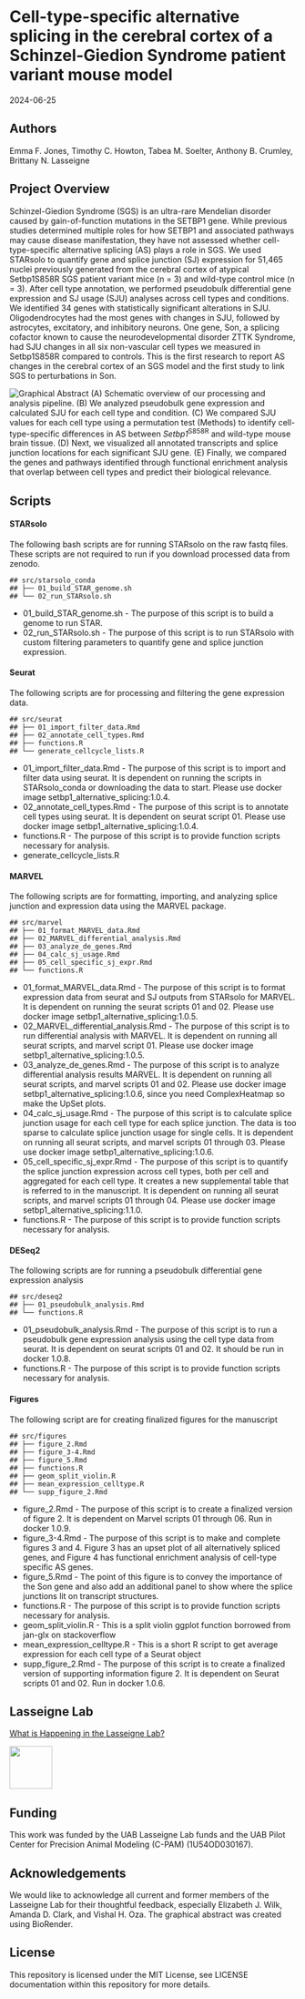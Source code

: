 Cell-type-specific alternative splicing in the cerebral cortex of a
Schinzel-Giedion Syndrome patient variant mouse model
================
2024-06-25

## Authors

Emma F. Jones, Timothy C. Howton, Tabea M. Soelter, Anthony B. Crumley,
Brittany N. Lasseigne

## Project Overview

Schinzel-Giedion Syndrome (SGS) is an ultra-rare Mendelian disorder
caused by gain-of-function mutations in the SETBP1 gene. While previous
studies determined multiple roles for how SETBP1 and associated pathways
may cause disease manifestation, they have not assessed whether
cell-type-specific alternative splicing (AS) plays a role in SGS. We
used STARsolo to quantify gene and splice junction (SJ) expression for
51,465 nuclei previously generated from the cerebral cortex of atypical
Setbp1S858R SGS patient variant mice (n = 3) and wild-type control mice
(n = 3). After cell type annotation, we performed pseudobulk
differential gene expression and SJ usage (SJU) analyses across cell
types and conditions. We identified 34 genes with statistically
significant alterations in SJU. Oligodendrocytes had the most genes with
changes in SJU, followed by astrocytes, excitatory, and inhibitory
neurons. One gene, Son, a splicing cofactor known to cause the
neurodevelopmental disorder ZTTK Syndrome, had SJU changes in all six
non-vascular cell types we measured in Setbp1S858R compared to controls.
This is the first research to report AS changes in the cerebral cortex
of an SGS model and the first study to link SGS to perturbations in Son.

![Graphical Abstract](https://github.com/lasseignelab/230926_EJ_Setbp1_AlternativeSplicing/assets/85246122/a089c747-468b-4ad4-ae5c-3a696d72334f)
(A) Schematic overview of our processing and analysis pipeline. (B) We analyzed pseudobulk gene expression and calculated SJU for each cell type and condition. (C) We compared SJU values for each cell type using a permutation test (Methods) to identify cell-type-specific differences in AS between *Setbp1*<sup>S858R</sup> and wild-type mouse brain tissue. (D) Next, we visualized all annotated transcripts and splice junction locations for each significant SJU gene. (E) Finally, we compared the genes and pathways identified through functional enrichment analysis that overlap between cell types and predict their biological relevance.

## Scripts

#### STARsolo

The following bash scripts are for running STARsolo on the raw fastq
files. These scripts are not required to run if you download processed data
from zenodo.

    ## src/starsolo_conda
    ## ├── 01_build_STAR_genome.sh
    ## └── 02_run_STARsolo.sh

- 01_build_STAR_genome.sh - The purpose of this script is to build a
  genome to run STAR.
- 02_run_STARsolo.sh - The purpose of this script is to run STARsolo
  with custom filtering parameters to quantify gene and splice junction
  expression.

#### Seurat

The following scripts are for processing and filtering the gene
expression data.

    ## src/seurat
    ## ├── 01_import_filter_data.Rmd
    ## ├── 02_annotate_cell_types.Rmd
    ## ├── functions.R
    ## └── generate_cellcycle_lists.R

- 01_import_filter_data.Rmd - The purpose of this script is to import
  and filter data using seurat. It is dependent on running the scripts
  in STARsolo_conda or downloading the data to start. Please use docker
  image setbp1_alternative_splicing:1.0.4.
- 02_annotate_cell_types.Rmd - The purpose of this script is to annotate
  cell types using seurat. It is dependent on seurat script 01. Please
  use docker image setbp1_alternative_splicing:1.0.4.
- functions.R - The purpose of this script is to provide function
  scripts necessary for analysis.
- generate_cellcycle_lists.R

#### MARVEL

The following scripts are for formatting, importing, and analyzing
splice junction and expression data using the MARVEL package.

    ## src/marvel
    ## ├── 01_format_MARVEL_data.Rmd
    ## ├── 02_MARVEL_differential_analysis.Rmd
    ## ├── 03_analyze_de_genes.Rmd
    ## ├── 04_calc_sj_usage.Rmd
    ## ├── 05_cell_specific_sj_expr.Rmd
    ## └── functions.R

- 01_format_MARVEL_data.Rmd - The purpose of this script is to format
  expression data from seurat and SJ outputs from STARsolo for MARVEL.
  It is dependent on running the seurat scripts 01 and 02. Please use
  docker image setbp1_alternative_splicing:1.0.5.
- 02_MARVEL_differential_analysis.Rmd - The purpose of this script is to
  run differential analysis with MARVEL. It is dependent on running all
  seurat scripts, and marvel script 01. Please use docker image
  setbp1_alternative_splicing:1.0.5.
- 03_analyze_de_genes.Rmd - The purpose of this script is to analyze
  differential analysis results MARVEL. It is dependent on running all
  seurat scripts, and marvel scripts 01 and 02. Please use docker image
  setbp1_alternative_splicing:1.0.6, since you need ComplexHeatmap so
  make the UpSet plots.
- 04_calc_sj_usage.Rmd - The purpose of this script is to calculate
  splice junction usage for each cell type for each splice junction. The
  data is too sparse to calculate splice junction usage for single
  cells. It is dependent on running all seurat scripts, and marvel
  scripts 01 through 03. Please use docker image
  setbp1_alternative_splicing:1.0.6.
- 05_cell_specific_sj_expr.Rmd - The purpose of this script is to
  quantify the splice junction expression across cell types, both per
  cell and aggregated for each cell type. It creates a new supplemental
  table that is referred to in the manuscript. It is dependent on
  running all seurat scripts, and marvel scripts 01 through 04. Please
  use docker image setbp1_alternative_splicing:1.1.0.
- functions.R - The purpose of this script is to provide function
  scripts necessary for analysis.

#### DESeq2

The following scripts are for running a pseudobulk differential gene
expression analysis

    ## src/deseq2
    ## ├── 01_pseudobulk_analysis.Rmd
    ## └── functions.R

- 01_pseudobulk_analysis.Rmd - The purpose of this script is to run a
  pseudobulk gene expression analysis using the cell type data from
  seurat. It is dependent on seurat scripts 01 and 02. It should be run
  in docker 1.0.8.
- functions.R - The purpose of this script is to provide function
  scripts necessary for analysis.

#### Figures

The following script are for creating finalized figures for the
manuscript

    ## src/figures
    ## ├── figure_2.Rmd
    ## ├── figure_3-4.Rmd
    ## ├── figure_5.Rmd
    ## ├── functions.R
    ## ├── geom_split_violin.R
    ## ├── mean_expression_celltype.R
    ## └── supp_figure_2.Rmd

- figure_2.Rmd - The purpose of this script is to create a finalized
  version of figure 2. It is dependent on Marvel scripts 01 through 06.
  Run in docker 1.0.9.
- figure_3-4.Rmd - The purpose of this script is to make and complete
  figures 3 and 4. Figure 3 has an upset plot of all alternatively
  spliced genes, and Figure 4 has functional enrichment analysis of
  cell-type specific AS genes.
- figure_5.Rmd - The point of this figure is to convey the importance of
  the Son gene and also add an additional panel to show where the splice
  junctions lit on transcript structures.
- functions.R - The purpose of this script is to provide function
  scripts necessary for analysis.
- geom_split_violin.R - This is a split violin ggplot function borrowed
  from jan-glx on stackoverflow
- mean_expression_celltype.R - This is a short R script to get average
  expression for each cell type of a Seurat object
- supp_figure_2.Rmd - The purpose of this script is to create a
  finalized version of supporting information figure 2. It is dependent
  on Seurat scripts 01 and 02. Run in docker 1.0.6.

## Lasseigne Lab

[What is Happening in the Lasseigne Lab?](https://www.lasseigne.org/)

<img src="https://www.lasseigne.org/img/main/lablogo.png" width="75" height="75">

## Funding

This work was funded by the UAB Lasseigne Lab funds and the UAB Pilot
Center for Precision Animal Modeling (C-PAM) (1U54OD030167).

## Acknowledgements

We would like to acknowledge all current and former members of the
Lasseigne Lab for their thoughtful feedback, especially Elizabeth J.
Wilk, Amanda D. Clark, and Vishal H. Oza. The graphical abstract was
created using BioRender.

## License

This repository is licensed under the MIT License, see LICENSE
documentation within this repository for more details.
